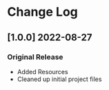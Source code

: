 # Change Log

## [1.0.0] 2022-08-27

### Original Release

- Added Resources
- Cleaned up initial project files
